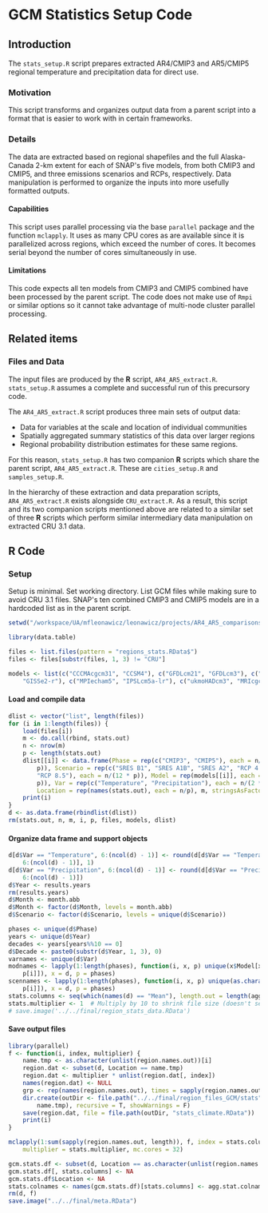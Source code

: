 # GCM Statistics Setup Code




## Introduction
The `stats_setup.R` script prepares extracted AR4/CMIP3 and AR5/CMIP5 regional temperature and precipitation data for direct use.

### Motivation
This script transforms and organizes output data from a parent script into a format that is easier to work with in certain frameworks.

### Details
The data are extracted based on regional shapefiles and the full Alaska-Canada 2-km extent for each of SNAP's five models, from both CMIP3 and CMIP5, and three emissions scenarios and RCPs, respectively.
Data manipulation is performed to organize the inputs into more usefully formatted outputs.


#### Capabilities
This script uses parallel processing via the base `parallel` package and the function `mclapply`.
It uses as many CPU cores as are available since it is parallelized across regions, which exceed the number of cores.
It becomes serial beyond the number of cores simultaneously in use.

#### Limitations
This code expects all ten models from CMIP3 and CMIP5 combined have been processed by the parent script.
The code does not make use of `Rmpi` or similar options so it cannot take advantage of multi-node cluster parallel processing.

## Related items

### Files and Data
The input files are produced by the **R** script, `AR4_AR5_extract.R`. `stats_setup.R` assumes a complete and successful run of this precursory code.

The `AR4_AR5_extract.R` script produces three main sets of output data:
* Data for variables at the scale and location of individual communities
* Spatially aggregated summary statistics of this data over larger regions
* Regional probability distribution estimates for these same regions.

For this reason, `stats_setup.R` has two companion **R** scripts which share the parent script, `AR4_AR5_extract.R`. These are `cities_setup.R` and `samples_setup.R`.

In the hierarchy of these extraction and data preparation scripts, `AR4_AR5_extract.R` exists alongside `CRU_extract.R`.
As a result, this script and its two companion scripts mentioned above are related to a similar set of three **R** scripts which perform similar intermediary data manipulation on extracted CRU 3.1 data.

## **R** Code

### Setup

Setup is minimal. Set working directory. List GCM files while making sure to avoid CRU 3.1 files.
SNAP's ten combined CMIP3 and CMIP5 models are in a hardcoded list as in the parent script.


```r
setwd("/workspace/UA/mfleonawicz/leonawicz/projects/AR4_AR5_comparisons/data/regional/stats")

library(data.table)

files <- list.files(pattern = "regions_stats.RData$")
files <- files[substr(files, 1, 3) != "CRU"]

models <- list(c("CCCMAcgcm31", "CCSM4"), c("GFDLcm21", "GFDLcm3"), c("MIROC32m", 
    "GISSe2-r"), c("MPIecham5", "IPSLcm5a-lr"), c("ukmoHADcm3", "MRIcgcm3"))
```

#### Load and compile data


```r
dlist <- vector("list", length(files))
for (i in 1:length(files)) {
    load(files[i])
    m <- do.call(rbind, stats.out)
    n <- nrow(m)
    p <- length(stats.out)
    dlist[[i]] <- data.frame(Phase = rep(c("CMIP3", "CMIP5"), each = n/(4 * 
        p)), Scenario = rep(c("SRES B1", "SRES A1B", "SRES A2", "RCP 4.5", "RCP 6.0", 
        "RCP 8.5"), each = n/(12 * p)), Model = rep(models[[i]], each = n/(4 * 
        p)), Var = rep(c("Temperature", "Precipitation"), each = n/(2 * p)), 
        Location = rep(names(stats.out), each = n/p), m, stringsAsFactors = F)
    print(i)
}
d <- as.data.frame(rbindlist(dlist))
rm(stats.out, n, m, i, p, files, models, dlist)
```

#### Organize data frame and support objects


```r
d[d$Var == "Temperature", 6:(ncol(d) - 1)] <- round(d[d$Var == "Temperature", 
    6:(ncol(d) - 1)], 1)
d[d$Var == "Precipitation", 6:(ncol(d) - 1)] <- round(d[d$Var == "Precipitation", 
    6:(ncol(d) - 1)])
d$Year <- results.years
rm(results.years)
d$Month <- month.abb
d$Month <- factor(d$Month, levels = month.abb)
d$Scenario <- factor(d$Scenario, levels = unique(d$Scenario))

phases <- unique(d$Phase)
years <- unique(d$Year)
decades <- years[years%%10 == 0]
d$Decade <- paste0(substr(d$Year, 1, 3), 0)
varnames <- unique(d$Var)
modnames <- lapply(1:length(phases), function(i, x, p) unique(x$Model[x$Phase == 
    p[i]]), x = d, p = phases)
scennames <- lapply(1:length(phases), function(i, x, p) unique(as.character(x$Scenario)[x$Phase == 
    p[i]]), x = d, p = phases)
stats.columns <- seq(which(names(d) == "Mean"), length.out = length(agg.stat.names))
stats.multiplier <- 1  # Multiply by 10 to shrink file size (doesn't seem to help with files this small)
# save.image('../../final/region_stats_data.RData')
```

#### Save output files


```r
library(parallel)
f <- function(i, index, multiplier) {
    name.tmp <- as.character(unlist(region.names.out))[i]
    region.dat <- subset(d, Location == name.tmp)
    region.dat <- multiplier * unlist(region.dat[, index])
    names(region.dat) <- NULL
    grp <- rep(names(region.names.out), times = sapply(region.names.out, length))[i]
    dir.create(outDir <- file.path("../../final/region_files_GCM/stats", grp, 
        name.tmp), recursive = T, showWarnings = F)
    save(region.dat, file = file.path(outDir, "stats_climate.RData"))
    print(i)
}

mclapply(1:sum(sapply(region.names.out, length)), f, index = stats.columns, 
    multiplier = stats.multiplier, mc.cores = 32)

gcm.stats.df <- subset(d, Location == as.character(unlist(region.names.out))[1])
gcm.stats.df[, stats.columns] <- NA
gcm.stats.df$Location <- NA
stats.colnames <- names(gcm.stats.df)[stats.columns] <- agg.stat.colnames
rm(d, f)
save.image("../../final/meta.RData")
```
